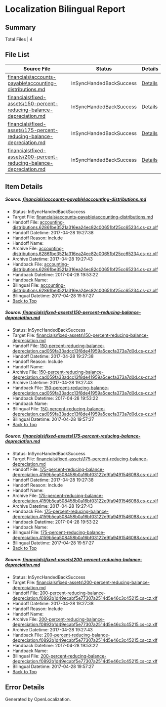 # <a name='report-top'></a> Localization Bilingual Report

## Summary
 Total Files | 4

## File List
 Source File | Status | Details 
 ----------- | ------ | ------- 
 [financials\accounts-payable\accounting-distributions.md](https://github.com/OpenLocalizationTestOrg/AX-Docs-Sandbox/blob/650c8b60ba8204e8990cf607c1c9901b8f0bb762/financials/accounts-payable/accounting-distributions.md) | InSyncHandedBackSuccess | [Details](#527ca0aa977c928204a1db165a77e20483931bda2517)
 [financials\fixed-assets\150-percent-reducing-balance-depreciation.md](https://github.com/OpenLocalizationTestOrg/AX-Docs-Sandbox/blob/650c8b60ba8204e8990cf607c1c9901b8f0bb762/financials/fixed-assets/150-percent-reducing-balance-depreciation.md) | InSyncHandedBackSuccess | [Details](#0ec99c4bb0c86b1097a22fdc9785928267b80ade2787)
 [financials\fixed-assets\175-percent-reducing-balance-depreciation.md](https://github.com/OpenLocalizationTestOrg/AX-Docs-Sandbox/blob/650c8b60ba8204e8990cf607c1c9901b8f0bb762/financials/fixed-assets/175-percent-reducing-balance-depreciation.md) | InSyncHandedBackSuccess | [Details](#cf428d61f89ea70a83e440c656fbc84d7dbded8d2788)
 [financials\fixed-assets\200-percent-reducing-balance-depreciation.md](https://github.com/OpenLocalizationTestOrg/AX-Docs-Sandbox/blob/650c8b60ba8204e8990cf607c1c9901b8f0bb762/financials/fixed-assets/200-percent-reducing-balance-depreciation.md) | InSyncHandedBackSuccess | [Details](#c4cbbe5690fb9c8a2190b5fe5d8f506cb9cc8e102789)

## Item Details
##### <a name='527ca0aa977c928204a1db165a77e20483931bda2517'></a> Source: [financials\accounts-payable\accounting-distributions.md](https://github.com/OpenLocalizationTestOrg/AX-Docs-Sandbox/blob/650c8b60ba8204e8990cf607c1c9901b8f0bb762/financials/accounts-payable/accounting-distributions.md)
* Status: InSyncHandedBackSuccess
* Target File: [financials\accounts-payable\accounting-distributions.md](https://github.com/OpenLocalizationTestOrg/AX-Docs-Sandbox.cs-cz/blob/d73847ffad1b20fb763ee461cb55d8dbe76b532b/financials/accounts-payable/accounting-distributions.md)
* Handoff File: [accounting-distributions.62861be3521a316ea24ec82c00651bf25cc65234.cs-cz.xlf](https://github.com/OpenLocalizationTestOrg/AX-Docs-Sandbox.handoff/blob/062cec6977125e55e54a5ed948f0bf729d471169/ol-handoff/OpenLocalizationTestOrg/AX-Docs-Sandbox.cs-cz/master/basic/accounting-distributions.62861be3521a316ea24ec82c00651bf25cc65234.cs-cz.xlf)
* Handoff Datetime: 2017-04-28 19:27:38
* Handoff Reason: Include
* Handoff Name: 
* Archive File: [accounting-distributions.62861be3521a316ea24ec82c00651bf25cc65234.cs-cz.xlf](https://github.com/OpenLocalizationTestOrg/AX-Docs-Sandbox.handoff/blob/b96529575c9cbd843946bc4278faac63183d9f41/ol-archive/OpenLocalizationTestOrg/AX-Docs-Sandbox.cs-cz/master/basic/accounting-distributions.62861be3521a316ea24ec82c00651bf25cc65234.cs-cz.xlf)
* Archive Datetime: 2017-04-28 19:27:43
* Handback File: [accounting-distributions.62861be3521a316ea24ec82c00651bf25cc65234.cs-cz.xlf](https://github.com/OpenLocalizationTestOrg/AX-Docs-Sandbox.handback/blob/a81b5ccd96d52610fc91ba1003db2017b9163afb/ol-handback/OpenLocalizationTestOrg/AX-Docs-Sandbox.cs-cz/master/basic/accounting-distributions.62861be3521a316ea24ec82c00651bf25cc65234.cs-cz.xlf)
* Handback Datetime: 2017-04-28 19:53:22
* Handback Name: 
* Bilingual File: [accounting-distributions.62861be3521a316ea24ec82c00651bf25cc65234.cs-cz.xlf](https://github.com/OpenLocalizationTestOrg/AX-Docs-Sandbox.handback/blob/a81b5ccd96d52610fc91ba1003db2017b9163afb/ol-handback/OpenLocalizationTestOrg/AX-Docs-Sandbox.cs-cz/master/basic/accounting-distributions.62861be3521a316ea24ec82c00651bf25cc65234.cs-cz.xlf)
* Bilingual Datetime: 2017-04-28 19:57:27
* [Back to Top](#report-top)

##### <a name='0ec99c4bb0c86b1097a22fdc9785928267b80ade2787'></a> Source: [financials\fixed-assets\150-percent-reducing-balance-depreciation.md](https://github.com/OpenLocalizationTestOrg/AX-Docs-Sandbox/blob/650c8b60ba8204e8990cf607c1c9901b8f0bb762/financials/fixed-assets/150-percent-reducing-balance-depreciation.md)
* Status: InSyncHandedBackSuccess
* Target File: [financials\fixed-assets\150-percent-reducing-balance-depreciation.md](https://github.com/OpenLocalizationTestOrg/AX-Docs-Sandbox.cs-cz/blob/d73847ffad1b20fb763ee461cb55d8dbe76b532b/financials/fixed-assets/150-percent-reducing-balance-depreciation.md)
* Handoff File: [150-percent-reducing-balance-depreciation.cad059fa33adcc13f8de41959a5cecfa373a7d0d.cs-cz.xlf](https://github.com/OpenLocalizationTestOrg/AX-Docs-Sandbox.handoff/blob/062cec6977125e55e54a5ed948f0bf729d471169/ol-handoff/OpenLocalizationTestOrg/AX-Docs-Sandbox.cs-cz/master/basic/150-percent-reducing-balance-depreciation.cad059fa33adcc13f8de41959a5cecfa373a7d0d.cs-cz.xlf)
* Handoff Datetime: 2017-04-28 19:27:38
* Handoff Reason: Include
* Handoff Name: 
* Archive File: [150-percent-reducing-balance-depreciation.cad059fa33adcc13f8de41959a5cecfa373a7d0d.cs-cz.xlf](https://github.com/OpenLocalizationTestOrg/AX-Docs-Sandbox.handoff/blob/b96529575c9cbd843946bc4278faac63183d9f41/ol-archive/OpenLocalizationTestOrg/AX-Docs-Sandbox.cs-cz/master/basic/150-percent-reducing-balance-depreciation.cad059fa33adcc13f8de41959a5cecfa373a7d0d.cs-cz.xlf)
* Archive Datetime: 2017-04-28 19:27:43
* Handback File: [150-percent-reducing-balance-depreciation.cad059fa33adcc13f8de41959a5cecfa373a7d0d.cs-cz.xlf](https://github.com/OpenLocalizationTestOrg/AX-Docs-Sandbox.handback/blob/a81b5ccd96d52610fc91ba1003db2017b9163afb/ol-handback/OpenLocalizationTestOrg/AX-Docs-Sandbox.cs-cz/master/basic/150-percent-reducing-balance-depreciation.cad059fa33adcc13f8de41959a5cecfa373a7d0d.cs-cz.xlf)
* Handback Datetime: 2017-04-28 19:53:22
* Handback Name: 
* Bilingual File: [150-percent-reducing-balance-depreciation.cad059fa33adcc13f8de41959a5cecfa373a7d0d.cs-cz.xlf](https://github.com/OpenLocalizationTestOrg/AX-Docs-Sandbox.handback/blob/a81b5ccd96d52610fc91ba1003db2017b9163afb/ol-handback/OpenLocalizationTestOrg/AX-Docs-Sandbox.cs-cz/master/basic/150-percent-reducing-balance-depreciation.cad059fa33adcc13f8de41959a5cecfa373a7d0d.cs-cz.xlf)
* Bilingual Datetime: 2017-04-28 19:57:27
* [Back to Top](#report-top)

##### <a name='cf428d61f89ea70a83e440c656fbc84d7dbded8d2788'></a> Source: [financials\fixed-assets\175-percent-reducing-balance-depreciation.md](https://github.com/OpenLocalizationTestOrg/AX-Docs-Sandbox/blob/650c8b60ba8204e8990cf607c1c9901b8f0bb762/financials/fixed-assets/175-percent-reducing-balance-depreciation.md)
* Status: InSyncHandedBackSuccess
* Target File: [financials\fixed-assets\175-percent-reducing-balance-depreciation.md](https://github.com/OpenLocalizationTestOrg/AX-Docs-Sandbox.cs-cz/blob/d73847ffad1b20fb763ee461cb55d8dbe76b532b/financials/fixed-assets/175-percent-reducing-balance-depreciation.md)
* Handoff File: [175-percent-reducing-balance-depreciation.4159b5ea508458b0a16bf03122e9fa9491546088.cs-cz.xlf](https://github.com/OpenLocalizationTestOrg/AX-Docs-Sandbox.handoff/blob/062cec6977125e55e54a5ed948f0bf729d471169/ol-handoff/OpenLocalizationTestOrg/AX-Docs-Sandbox.cs-cz/master/basic/175-percent-reducing-balance-depreciation.4159b5ea508458b0a16bf03122e9fa9491546088.cs-cz.xlf)
* Handoff Datetime: 2017-04-28 19:27:38
* Handoff Reason: Include
* Handoff Name: 
* Archive File: [175-percent-reducing-balance-depreciation.4159b5ea508458b0a16bf03122e9fa9491546088.cs-cz.xlf](https://github.com/OpenLocalizationTestOrg/AX-Docs-Sandbox.handoff/blob/b96529575c9cbd843946bc4278faac63183d9f41/ol-archive/OpenLocalizationTestOrg/AX-Docs-Sandbox.cs-cz/master/basic/175-percent-reducing-balance-depreciation.4159b5ea508458b0a16bf03122e9fa9491546088.cs-cz.xlf)
* Archive Datetime: 2017-04-28 19:27:43
* Handback File: [175-percent-reducing-balance-depreciation.4159b5ea508458b0a16bf03122e9fa9491546088.cs-cz.xlf](https://github.com/OpenLocalizationTestOrg/AX-Docs-Sandbox.handback/blob/a81b5ccd96d52610fc91ba1003db2017b9163afb/ol-handback/OpenLocalizationTestOrg/AX-Docs-Sandbox.cs-cz/master/basic/175-percent-reducing-balance-depreciation.4159b5ea508458b0a16bf03122e9fa9491546088.cs-cz.xlf)
* Handback Datetime: 2017-04-28 19:53:22
* Handback Name: 
* Bilingual File: [175-percent-reducing-balance-depreciation.4159b5ea508458b0a16bf03122e9fa9491546088.cs-cz.xlf](https://github.com/OpenLocalizationTestOrg/AX-Docs-Sandbox.handback/blob/a81b5ccd96d52610fc91ba1003db2017b9163afb/ol-handback/OpenLocalizationTestOrg/AX-Docs-Sandbox.cs-cz/master/basic/175-percent-reducing-balance-depreciation.4159b5ea508458b0a16bf03122e9fa9491546088.cs-cz.xlf)
* Bilingual Datetime: 2017-04-28 19:57:27
* [Back to Top](#report-top)

##### <a name='c4cbbe5690fb9c8a2190b5fe5d8f506cb9cc8e102789'></a> Source: [financials\fixed-assets\200-percent-reducing-balance-depreciation.md](https://github.com/OpenLocalizationTestOrg/AX-Docs-Sandbox/blob/650c8b60ba8204e8990cf607c1c9901b8f0bb762/financials/fixed-assets/200-percent-reducing-balance-depreciation.md)
* Status: InSyncHandedBackSuccess
* Target File: [financials\fixed-assets\200-percent-reducing-balance-depreciation.md](https://github.com/OpenLocalizationTestOrg/AX-Docs-Sandbox.cs-cz/blob/d73847ffad1b20fb763ee461cb55d8dbe76b532b/financials/fixed-assets/200-percent-reducing-balance-depreciation.md)
* Handoff File: [200-percent-reducing-balance-depreciation.f0892b1d49ecabf5e77307a2514d5e46c3c45215.cs-cz.xlf](https://github.com/OpenLocalizationTestOrg/AX-Docs-Sandbox.handoff/blob/062cec6977125e55e54a5ed948f0bf729d471169/ol-handoff/OpenLocalizationTestOrg/AX-Docs-Sandbox.cs-cz/master/basic/200-percent-reducing-balance-depreciation.f0892b1d49ecabf5e77307a2514d5e46c3c45215.cs-cz.xlf)
* Handoff Datetime: 2017-04-28 19:27:38
* Handoff Reason: Include
* Handoff Name: 
* Archive File: [200-percent-reducing-balance-depreciation.f0892b1d49ecabf5e77307a2514d5e46c3c45215.cs-cz.xlf](https://github.com/OpenLocalizationTestOrg/AX-Docs-Sandbox.handoff/blob/b96529575c9cbd843946bc4278faac63183d9f41/ol-archive/OpenLocalizationTestOrg/AX-Docs-Sandbox.cs-cz/master/basic/200-percent-reducing-balance-depreciation.f0892b1d49ecabf5e77307a2514d5e46c3c45215.cs-cz.xlf)
* Archive Datetime: 2017-04-28 19:27:43
* Handback File: [200-percent-reducing-balance-depreciation.f0892b1d49ecabf5e77307a2514d5e46c3c45215.cs-cz.xlf](https://github.com/OpenLocalizationTestOrg/AX-Docs-Sandbox.handback/blob/a81b5ccd96d52610fc91ba1003db2017b9163afb/ol-handback/OpenLocalizationTestOrg/AX-Docs-Sandbox.cs-cz/master/basic/200-percent-reducing-balance-depreciation.f0892b1d49ecabf5e77307a2514d5e46c3c45215.cs-cz.xlf)
* Handback Datetime: 2017-04-28 19:53:22
* Handback Name: 
* Bilingual File: [200-percent-reducing-balance-depreciation.f0892b1d49ecabf5e77307a2514d5e46c3c45215.cs-cz.xlf](https://github.com/OpenLocalizationTestOrg/AX-Docs-Sandbox.handback/blob/a81b5ccd96d52610fc91ba1003db2017b9163afb/ol-handback/OpenLocalizationTestOrg/AX-Docs-Sandbox.cs-cz/master/basic/200-percent-reducing-balance-depreciation.f0892b1d49ecabf5e77307a2514d5e46c3c45215.cs-cz.xlf)
* Bilingual Datetime: 2017-04-28 19:57:27
* [Back to Top](#report-top)


## Error Details

Generated by OpenLocalization.
